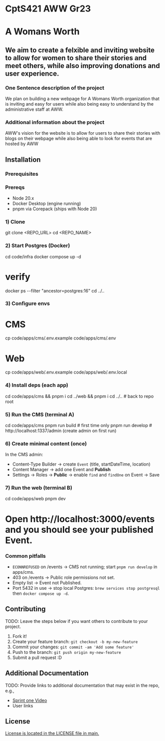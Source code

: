 # CptS421 AWW Gr23

# A Womans Worth

## We aim to create a felxible and inviting website to allow for women to share their stories and meet others, while also improving donations and user experience.

### One Sentence description of the project

We plan on building a new webpage for A Womans Worth organization that is inviting and easy for users while also being easy to understand by the administrative staff at AWW.

### Additional information about the project

AWW's vision for the website is to allow for users to share their stories with blogs on their webpage while also being able to look for events that are hosted by AWW

## Installation

### Prerequisites

### Prereqs
- Node 20.x
- Docker Desktop (engine running)
- pnpm via Corepack (ships with Node 20)

### 1) Clone
git clone <REPO_URL>
cd <REPO_NAME>

### 2) Start Postgres (Docker)
cd code/infra
docker compose up -d
# verify
docker ps --filter "ancestor=postgres:16"
cd ../..

### 3) Configure envs
# CMS
cp code/apps/cms/.env.example code/apps/cms/.env
# Web
cp code/apps/web/.env.example code/apps/web/.env.local

### 4) Install deps (each app)
cd code/apps/cms && pnpm i
cd ../web && pnpm i
cd ../..   # back to repo root

### 5) Run the CMS (terminal A)
cd code/apps/cms
pnpm run build   # first time only
pnpm run develop # http://localhost:1337/admin (create admin on first run)

### 6) Create minimal content (once)
In the CMS admin:
- Content-Type Builder → create `Event` (title, startDateTime, location)
- Content Manager → add one Event and **Publish**
- Settings → Roles → **Public** → enable `find` and `findOne` on Event → Save

### 7) Run the web (terminal B)
cd code/apps/web
pnpm dev
# Open http://localhost:3000/events and you should see your published Event.

### Common pitfalls
- `ECONNREFUSED` on /events → CMS not running; start `pnpm run develop` in apps/cms.
- 403 on /events → Public role permissions not set.
- Empty list → Event not Published.
- Port 5432 in use → stop local Postgres: `brew services stop postgresql` then `docker compose up -d`.


## Contributing

TODO: Leave the steps below if you want others to contribute to your project.

1. Fork it!
2. Create your feature branch: `git checkout -b my-new-feature`
3. Commit your changes: `git commit -am 'Add some feature'`
4. Push to the branch: `git push origin my-new-feature`
5. Submit a pull request :D

## Additional Documentation

TODO: Provide links to additional documentation that may exist in the repo, e.g.,
  * [Sprint one Video](https://youtu.be/S8LtQ6oNvmo)
  * User links

## License
[License is located in the LICENSE file in main.](https://github.com/Kronera/CptS421AWWGr23/blob/4532b9d524ae301612e79c540446a4b5bb4fee3d/LICENSE)
